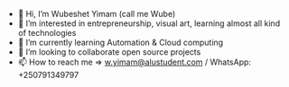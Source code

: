 - 👋 Hi, I’m Wubeshet Yimam (call me Wube)
- 👀 I’m interested in entrepreneurship, visual art, learning almost all kind of technologies
- 🌱 I’m currently learning Automation & Cloud computing
- 💞️ I’m looking to collaborate open source projects
- 📫 How to reach me => w.yimam@alustudent.com / WhatsApp: +250791349797

<!---
wubeshetA/wubeshetA is a ✨ special ✨ repository because its `README.md` (this file) appears on your GitHub profile.
You can click the Preview link to take a look at your changes.
--->
